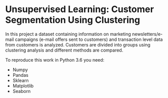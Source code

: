 # Unsupervised Learning: Customer Segmentation Using Clustering

In this project a dataset containing information on marketing 
newsletters/e-mail campaigns (e-mail offers sent to customers) and transaction level data from customers is analyzed.
Customers are divided into groups using clustering analysis and different methods are compared.

To reproduce this work in Python 3.6 you need:

- Numpy
- Pandas
- Sklearn
- Matplotlib
- Seaborn
